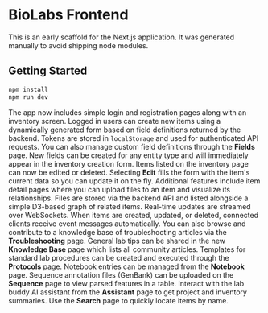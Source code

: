 # BioLabs Frontend

This is an early scaffold for the Next.js application. It was generated manually to avoid shipping node modules.

## Getting Started

```bash
npm install
npm run dev
```

The app now includes simple login and registration pages along with an inventory screen. Logged in users can create new items using a dynamically generated form based on field definitions returned by the backend. Tokens are stored in `localStorage` and used for authenticated API requests.
You can also manage custom field definitions through the **Fields** page. New fields can be created for any entity type and will immediately appear in the inventory creation form.
Items listed on the inventory page can now be edited or deleted. Selecting **Edit** fills the form with the item's current data so you can update it on the fly.
Additional features include item detail pages where you can upload files to an item and visualize its relationships. Files are stored via the backend API and listed alongside a simple D3-based graph of related items.
Real-time updates are streamed over WebSockets. When items are created, updated, or deleted, connected clients receive event messages automatically.
You can also browse and contribute to a knowledge base of troubleshooting articles via the **Troubleshooting** page.
General lab tips can be shared in the new **Knowledge Base** page which lists all community articles.
Templates for standard lab procedures can be created and executed through the **Protocols** page.
Notebook entries can be managed from the **Notebook** page.
Sequence annotation files (GenBank) can be uploaded on the **Sequence** page to
view parsed features in a table. Interact with the lab buddy AI assistant from
the **Assistant** page to get project and inventory summaries.
Use the **Search** page to quickly locate items by name.
